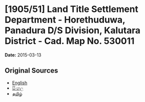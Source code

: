 # [1905/51] Land Title Settlement Department - Horethuduwa, Panadura D/S Division, Kalutara District - Cad. Map No. 530011

**Date:** 2015-03-13

## Original Sources

- [English](https://documents.gov.lk/view/extra-gazettes/2015/3/1905-51_E.pdf)
- [සිංහල](https://documents.gov.lk/view/extra-gazettes/2015/3/1905-51_S.pdf)
- [தமிழ்](https://documents.gov.lk/view/extra-gazettes/2015/3/1905-51_T.pdf)

